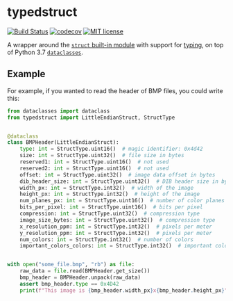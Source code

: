 # typedstruct

[![Build Status](https://travis-ci.com/luizribeiro/typedstruct.svg?branch=master)](https://travis-ci.com/luizribeiro/typedstruct)
[![codecov](https://codecov.io/gh/luizribeiro/typedstruct/branch/master/graph/badge.svg)](https://codecov.io/gh/luizribeiro/typedstruct)
[![MIT license](https://img.shields.io/badge/License-MIT-blue.svg)](https://lbesson.mit-license.org/)

A wrapper around the [`struct` built-in module](https://docs.python.org/3/library/struct.html)
with support for [typing](https://www.python.org/dev/peps/pep-0484/), on top of
Python 3.7 [`dataclasses`](https://docs.python.org/3/library/dataclasses.html).

## Example

For example, if you wanted to read the header of BMP files, you could write
this:

```python
from dataclasses import dataclass
from typedstruct import LittleEndianStruct, StructType


@dataclass
class BMPHeader(LittleEndianStruct):
    type: int = StructType.uint16()  # magic identifier: 0x4d42
    size: int = StructType.uint32()  # file size in bytes
    reserved1: int = StructType.uint16()  # not used
    reserved2: int = StructType.uint16()  # not used
    offset: int = StructType.uint32()  # image data offset in bytes
    dib_header_size: int = StructType.uint32()  # DIB header size in bytes
    width_px: int = StructType.int32()  # width of the image
    height_px: int = StructType.int32()  # height of the image
    num_planes_px: int = StructType.uint16()  # number of color planes
    bits_per_pixel: int = StructType.uint16()  # bits per pixel
    compression: int = StructType.uint32()  # compression type
    image_size_bytes: int = StructType.uint32()  # compression type
    x_resolution_ppm: int = StructType.int32()  # pixels per meter
    y_resolution_ppm: int = StructType.int32()  # pixels per meter
    num_colors: int = StructType.int32()  # number of colors
    important_colors_colors: int = StructType.int32()  # important colors


with open("some_file.bmp", "rb") as file:
    raw_data = file.read(BMPHeader.get_size())
    bmp_header = BMPHeader.unpack(raw_data)
    assert bmp_header.type == 0x4D42
    print(f"This image is {bmp_header.width_px}x{bmp_header.height_px}")
```
